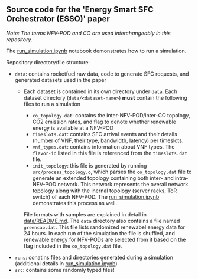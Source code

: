 ## Source code for the 'Energy Smart SFC Orchestrator (ESSO)' paper

*Note:* _The terms NFV-POD and CO are used interchangeably in this repository._

The [run_simulation.ipynb](run_simulation.ipynb) notebook demonstrates how to run a simulation. 

Repository directory/file structure:
* `data`: contains rocketfuel raw data, code to generate SFC requests, and generated datasets used in the paper
  * Each dataset is contained in its own directory under `data`. Each dataset directory (`data/<dataset-name>`) **must** contain the following files to run a simulation 
    * `co_topology.dat`: contains the inter-NFV-POD/inter-CO topology, CO2 emission rates, and flag to denote whether renewable energy is available at a NFV-POD
    * `timeslots.dat`: contains SFC arrival events and their details (number of VNF, their type, bandwidth, latency) per timeslots. 
    * `vnf_types.dat`: contains information about VNF types. The `flavor-id` listed in this file is referenced from the `timeslots.dat` file. 
    * `init_topology`: this file is generated by running `src/process_topology.o`, which parses the `co_topology.dat` file to generate an extended topology containing both inter- and intra-NFV-POD network. This network represents the overall network topology along with the inernal topology (server racks, ToR switch) of each NFV-POD. The [run_simulation.ipynb](run_simulation.ipynb) demonstrates this process as well. 
    
    File formats with samples are explained in detail in [data/README.md](data/README.md). The `data` directory also contains a file named `greencap.dat`. This file lists randomized renewabel energy data for 24 hours. In each run of the simulation the file is shuffled, and renewable energy for NFV-PODs are selected from it based on the flag included in the `co_topology.dat` file. 
* `runs`: conatins files and directories generated during a simulation (additional details in [run_simulation.ipynb](run_simulation.ipynb))
* `src`: contains some randomly typed files!
